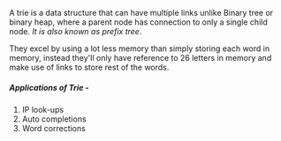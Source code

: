 A trie is a data structure that can have multiple links unlike Binary tree or binary heap, where a parent node has connection to only a single child node. _It is also known as prefix tree_.

They excel by using a lot less memory than simply storing each word in memory, instead they'll only have reference to 26 letters in memory and make use of links to store rest of the words.

##### Applications of Trie - 
1. IP look-ups
2. Auto completions
3. Word corrections